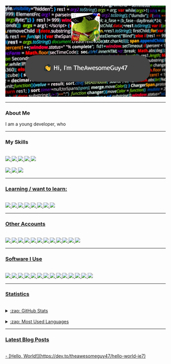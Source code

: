 ![Hi, I'm TheAwesomeGuy47](/assets/opening-github-profile.jpg)
<br />


---

### About Me

I am a young developer, who

---

### My Skills
<br />
<a href="https://java.com"><img src="https://img.shields.io/badge/Java-ED8B00?style=for-the-badge&logo=java&logoColor=white">
<a href="https://python.org"><img src="https://img.shields.io/badge/python-3670A0?style=for-the-badge&logo=python&logoColor=ffdd54">
<a href="https://www.gnu.org/software/bash/"><img src="https://img.shields.io/badge/shell_script-%23121011.svg?style=for-the-badge&logo=gnu-bash&logoColor=white">
<a href="https://git-scm.com"><img src="https://img.shields.io/badge/git-%23F05033.svg?style=for-the-badge&logo=git&logoColor=white">
<a href="https://kernel.org"><img src="https://img.shields.io/badge/Linux-FCC624?style=for-the-badge&logo=linux&logoColor=black">
<br />
<br />
<a href="https://en.wikipedia.org/wiki/JavaScript"><img src="https://img.shields.io/badge/javascript-%23323330.svg?style=for-the-badge&logo=javascript&logoColor=%23F7DF1E">
<a href="https://en.wikipedia.org/wiki/HTML5"><img src="https://img.shields.io/badge/html5-%23E34F26.svg?style=for-the-badge&logo=html5&logoColor=white">
<a href="https://en.wikipedia.org/wiki/CSS"><img src="https://img.shields.io/badge/css3-%231572B6.svg?style=for-the-badge&logo=css3&logoColor=white">

---  

### Learning / want to learn:
<br />
<a href="https://en.wikipedia.org/wiki/C_(programming language)"><img src="https://img.shields.io/badge/c-%2300599C.svg?style=for-the-badge&logo=c&logoColor=white">
<a href="https://dotnet.microsoft.com/en-gb/languages/csharp"><img src="https://img.shields.io/badge/c%23-%23239120.svg?style=for-the-badge&logo=c-sharp&logoColor=white"> 
<a href="https://isocpp.org"><img src="https://img.shields.io/badge/c++-%2300599C.svg?style=for-the-badge&logo=c%2B%2B&logoColor=white">
<a href="https://go.dev"><img src="https://img.shields.io/badge/go-%2300ADD8.svg?style=for-the-badge&logo=go&logoColor=white">
<a href="https://kotlinlang.org"><img src="https://img.shields.io/badge/kotlin-%230095D5.svg?style=for-the-badge&logo=kotlin&logoColor=white">
<a href="https://lua.org"><img src="https://img.shields.io/badge/lua-%232C2D72.svg?style=for-the-badge&logo=lua&logoColor=white">
<a href="https://rust-lang.org"><img src="https://img.shields.io/badge/rust-%23000000.svg?style=for-the-badge&logo=rust&logoColor=white">
<a href="https://typescriptlang.org"><img src="https://img.shields.io/badge/typescript-%23007ACC.svg?style=for-the-badge&logo=typescript&logoColor=white">

---

### Other Accounts
<br />
<a href="https://twitter.com/TheAwesomeGuy47"><img src="https://img.shields.io/badge/Twitter-1DA1F2?style=for-the-badge&logo=twitter&logoColor=white">
<a href="https://gitlab.com/TheAwesomeGuy47"><img src="https://img.shields.io/badge/gitlab-%23181717.svg?style=for-the-badge&logo=gitlab&logoColor=white">
<a href="https://dev.to/TheAwesomeGuy47"><img src="https://img.shields.io/badge/dev.to-0A0A0A?style=for-the-badge&logo=dev.to&logoColor=white">
<a href="https://theawesomeguy47.itch.io"><img src="https://img.shields.io/badge/Itch-%23FF0B34.svg?style=for-the-badge&logo=Itch.io&logoColor=white">
<a href="https://steamcommunity.com/profiles/76561198843253726"><img src="https://img.shields.io/badge/steam-%23000000.svg?style=for-the-badge&logo=steam&logoColor=white">
<a href="https://reddit.com/u/thatkermitguy"><img src="https://img.shields.io/badge/Reddit-FF4500?style=for-the-badge&logo=reddit&logoColor=white">
<a href="https://discord.io/kermito"><img src="https://img.shields.io/badge/Kermit's%20Hangout-%237289DA.svg?style=for-the-badge&logo=discord&logoColor=white">
<a href="mailto:thatkermitguy@gmail.com"><img src="https://img.shields.io/badge/Gmail-D14836?style=for-the-badge&logo=gmail&logoColor=white">
<a href="http://live.xbox.com/Profile?Gamertag=TheAwesomeGuy47"><img src="https://img.shields.io/badge/TheAwesomeGuy47-%23107C10.svg?style=for-the-badge&logo=Xbox&logoColor=white">
<a href="https://www.youtube.com/channel/UCTOmjfJv6MucZ3uPEcKjNYQ"><img src="https://img.shields.io/badge/TheAwesomeGuy47-%23FF0000.svg?style=for-the-badge&logo=YouTube&logoColor=white">
<a href="https://replit.com/@TheAwesomeGuy47"><img src="https://img.shields.io/badge/Repl.it-%230D101E.svg?style=for-the-badge&logo=replit&logoColor=white">
<a href="https://codepen.io/theawesomeguy47"><img src="https://img.shields.io/badge/Codepen-000000?style=for-the-badge&logo=codepen&logoColor=white">
  
---
  
### Software I Use
<br />
<a href="https://archlinux.org"><img src="https://img.shields.io/badge/Arch%20Linux-1793D1?logo=arch-linux&logoColor=fff&style=for-the-badge">
<a href="https://android.com"><img src="https://img.shields.io/badge/Android-3DDC84?style=for-the-badge&logo=android&logoColor=white">
<a href="https://microsoft.com/en-gb/windows"><img src="https://img.shields.io/badge/Windows-0078D6?style=for-the-badge&logo=windows&logoColor=white">
<a href="https://trello.com"><img src="https://img.shields.io/badge/Trello-%23026AA7.svg?style=for-the-badge&logo=Trello&logoColor=white">
<a href="https://vim.org"><img src="https://img.shields.io/badge/VIM-%2311AB00.svg?style=for-the-badge&logo=vim&logoColor=white">
<a href="https://code.visualstudio.com"><img src="https://img.shields.io/badge/Visual%20Studio%20Code-0078d7.svg?style=for-the-badge&logo=visual-studio-code&logoColor=white">
<a href="https://emacs.org"><img src="https://img.shields.io/badge/Emacs-%237F5AB6.svg?&style=for-the-badge&logo=gnu-emacs&logoColor=white">
<a href="https://jetbrains.com/idea"><img src="https://img.shields.io/badge/IntelliJIDEA-000000.svg?style=for-the-badge&logo=intellij-idea&logoColor=white">
<a href="https://neovim.io"><img src="https://img.shields.io/badge/NeoVim-%2357A143.svg?&style=for-the-badge&logo=neovim&logoColor=white">
<a href="https://eclipse.org"><img src="https://img.shields.io/badge/Eclipse-FE7A16.svg?style=for-the-badge&logo=Eclipse&logoColor=white">
<a href="https://atom.io"><img src="https://img.shields.io/badge/Atom-%2366595C.svg?style=for-the-badge&logo=atom&logoColor=white">
<a href="https://developer.android.com/studio"><img src="https://img.shields.io/badge/Android%20Studio-3DDC84.svg?style=for-the-badge&logo=android-studio&logoColor=white">
<a href="https://visualstudio.microsoft.com"><img src="https://img.shields.io/badge/Visual%20Studio-5C2D91.svg?style=for-the-badge&logo=visual-studio&logoColor=white">
<a href="https://sublimetext.com"><img src="https://img.shields.io/badge/sublime_text-%23575757.svg?style=for-the-badge&logo=sublime-text&logoColor=important">
  
---

### Statistics
<br />

<details>
  <summary>:zap: GitHub Stats</summary>

  <img align="left" alt="TheAwesomeGuy47's GitHub Stats" src="https://github-readme-stats-beta-one-23.vercel.app/api?username=TheAwesomeGuy47&show_icons=true&theme=tokyonight" />

</details>
<br />
<details>
  <summary>:zap: Most Used Languages</summary>

  <img align="left" alt="TheAwesomeGuy47's GitHub Stats" src="https://github-readme-stats-beta-one-23.vercel.app/api/top-langs?username=TheAwesomeGuy47&layout=compact" />

</details>
  
---

### Latest Blog Posts
<br />
<!-- BLOG-POST-LIST:START -->
- [Hello, World!](https://dev.to/theawesomeguy47/hello-world-ie7)
<!-- BLOG-POST-LIST:END -->
